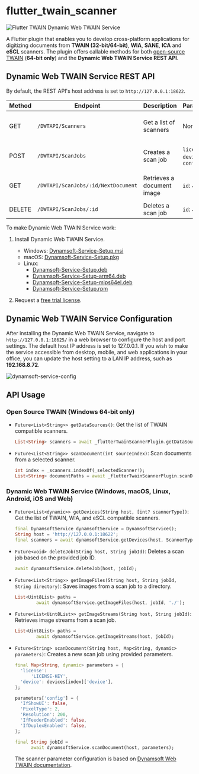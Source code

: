 # flutter_twain_scanner

![Flutter TWAIN Dynamic Web TWAIN Service](https://www.dynamsoft.com/codepool/img/2023/09/flutter-twain-dynamsoft-service.gif)

A Flutter plugin that enables you to develop cross-platform applications for digitizing documents from **TWAIN (32-bit/64-bit)**, **WIA**, **SANE**, **ICA** and **eSCL** scanners. The plugin offers callable methods for both [open-source TWAIN](https://github.com/twain/twain-samples) (**64-bit only**) and the **Dynamic Web TWAIN Service REST API**.

## Dynamic Web TWAIN Service REST API
By default, the REST API's host address is set to `http://127.0.0.1:18622`.

| Method | Endpoint        | Description                   | Parameters                         | Response                      |
|--------|-----------------|-------------------------------|------------------------------------|-------------------------------|
| GET    | `/DWTAPI/Scanners`    | Get a list of scanners  | None                               | `200 OK` with scanner list       |
| POST   | `/DWTAPI/ScanJobs`    | Creates a scan job      | `license`, `device`, `config`      | `201 Created` with job ID    |
| GET    | `/DWTAPI/ScanJobs/:id/NextDocument`| Retrieves a document image     | `id`: Job ID   | `200 OK` with image stream    |
| DELETE | `/DWTAPI/ScanJobs/:id`| Deletes a scan job       | `id`: Job ID                      | `200 OK`              |


To make Dynamic Web TWAIN Service work:
1. Install Dynamic Web TWAIN Service.
    - Windows: [Dynamsoft-Service-Setup.msi](https://demo.dynamsoft.com/DWT/DWTResources/dist/DynamsoftServiceSetup.msi)
    - macOS: [Dynamsoft-Service-Setup.pkg](https://demo.dynamsoft.com/DWT/DWTResources/dist/DynamsoftServiceSetup.pkg)
    - Linux: 
        - [Dynamsoft-Service-Setup.deb](https://demo.dynamsoft.com/DWT/DWTResources/dist/DynamsoftServiceSetup.deb)
        - [Dynamsoft-Service-Setup-arm64.deb](https://demo.dynamsoft.com/DWT/DWTResources/dist/DynamsoftServiceSetup-arm64.deb)
        - [Dynamsoft-Service-Setup-mips64el.deb](https://demo.dynamsoft.com/DWT/DWTResources/dist/DynamsoftServiceSetup-mips64el.deb)
        - [Dynamsoft-Service-Setup.rpm](https://demo.dynamsoft.com/DWT/DWTResources/dist/DynamsoftServiceSetup.rpm)
        
2. Request a [free trial license](https://www.dynamsoft.com/customer/license/trialLicense/?product=dcv&package=cross-platform).


## Dynamic Web TWAIN Service Configuration
After installing the Dynamic Web TWAIN Service, navigate to `http://127.0.0.1:18625/` in a web browser to configure the host and port settings. The default host IP address is set to 127.0.0.1. If you wish to make the service accessible from desktop, mobile, and web applications in your office,  you can update the host setting to a LAN IP address, such as **192.168.8.72**.

![dynamsoft-service-config](https://github.com/yushulx/dynamsoft-service-REST-API/assets/2202306/e2b1292e-dfbd-4821-bf41-70e2847dd51e)


## API Usage

### Open Source TWAIN (Windows 64-bit only)
- `Future<List<String>> getDataSources()`: Get the list of TWAIN compatible scanners.
    ```dart
    List<String> scanners = await _flutterTwainScannerPlugin.getDataSources();
    ```
- `Future<List<String>> scanDocument(int sourceIndex)`: Scan documents from a selected scanner.
    ```dart
    int index = _scanners.indexOf(_selectedScanner!);
    List<String> documentPaths = await _flutterTwainScannerPlugin.scanDocument(index);
    ```

### Dynamic Web TWAIN Service (Windows, macOS, Linux, Android, iOS and Web)
- `Future<List<dynamic>> getDevices(String host, [int? scannerType])`: Get the list of TWAIN, WIA, and eSCL compatible scanners.
    ```dart
    final DynamsoftService dynamsoftService = DynamsoftService();
    String host = 'http://127.0.0.1:18622';
    final scanners = await dynamsoftService.getDevices(host, ScannerType.TWAINSCANNER | ScannerType.TWAINX64SCANNER);
    ```
- `Future<void> deleteJob(String host, String jobId)`: Deletes a scan job based on the provided job ID.
    ```dart
    await dynamsoftService.deleteJob(host, jobId);
    ```
- `Future<List<String>> getImageFiles(String host, String jobId, String directory)`: Saves images from a scan job to a directory.
    ```dart
    List<Uint8List> paths =
            await dynamsoftService.getImageFiles(host, jobId, './');
    ```
- `Future<List<Uint8List>> getImageStreams(String host, String jobId)`: Retrieves image streams from a scan job.
    ```dart
    List<Uint8List> paths =
            await dynamsoftService.getImageStreams(host, jobId);
    ```
- `Future<String> scanDocument(String host, Map<String, dynamic> parameters)`: Creates a new scan job using provided parameters.
    ```dart
    final Map<String, dynamic> parameters = {
      'license':
          'LICENSE-KEY',
      'device': devices[index]['device'],
    };

    parameters['config'] = {
      'IfShowUI': false,
      'PixelType': 2,
      'Resolution': 200,
      'IfFeederEnabled': false,
      'IfDuplexEnabled': false,
    };
    
    final String jobId =
          await dynamsoftService.scanDocument(host, parameters);
    ```


    The scanner parameter configuration is based on [Dynamsoft Web TWAIN documentation](https://www.dynamsoft.com/web-twain/docs/info/api/Interfaces.html#DeviceConfiguration). 
